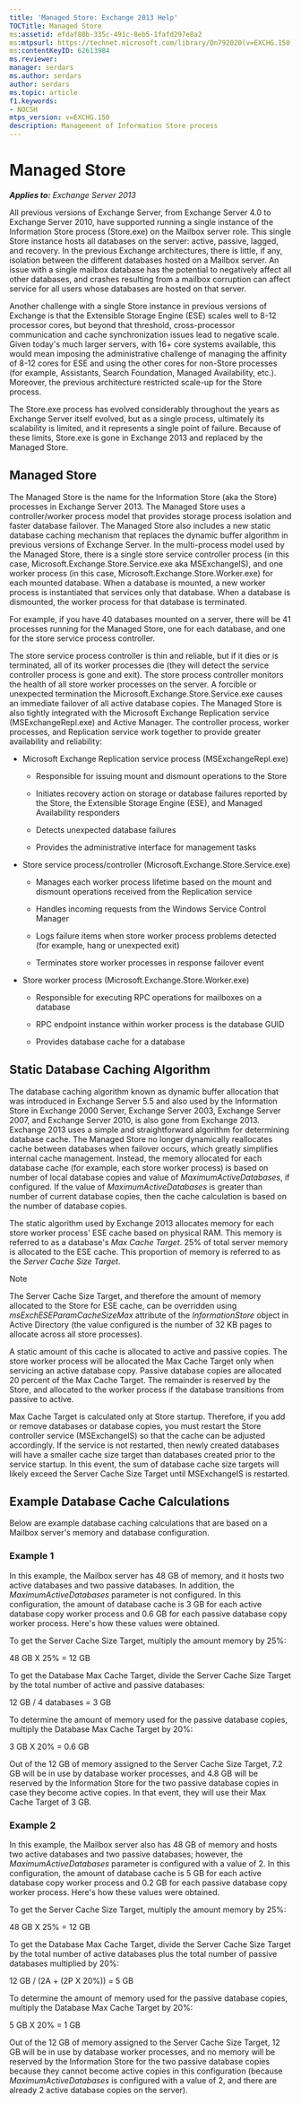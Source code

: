 ```yaml
---
title: 'Managed Store: Exchange 2013 Help'
TOCTitle: Managed Store
ms:assetid: efdaf80b-335c-491c-8eb5-1fafd297e8a2
ms:mtpsurl: https://technet.microsoft.com/library/Dn792020(v=EXCHG.150)
ms:contentKeyID: 62613984
ms.reviewer: 
manager: serdars
ms.author: serdars
author: serdars
ms.topic: article
f1.keywords:
- NOCSH
mtps_version: v=EXCHG.150
description: Management of Information Store process
---
```


# Managed Store

_**Applies to:** Exchange Server 2013_

All previous versions of Exchange Server, from Exchange Server 4.0 to Exchange Server 2010, have supported running a single instance of the Information Store process (Store.exe) on the Mailbox server role. This single Store instance hosts all databases on the server: active, passive, lagged, and recovery. In the previous Exchange architectures, there is little, if any, isolation between the different databases hosted on a Mailbox server. An issue with a single mailbox database has the potential to negatively affect all other databases, and crashes resulting from a mailbox corruption can affect service for all users whose databases are hosted on that server.

Another challenge with a single Store instance in previous versions of Exchange is that the Extensible Storage Engine (ESE) scales well to 8-12 processor cores, but beyond that threshold, cross-processor communication and cache synchronization issues lead to negative scale. Given today's much larger servers, with 16+ core systems available, this would mean imposing the administrative challenge of managing the affinity of 8-12 cores for ESE and using the other cores for non-Store processes (for example, Assistants, Search Foundation, Managed Availability, etc.). Moreover, the previous architecture restricted scale-up for the Store process.

The Store.exe process has evolved considerably throughout the years as Exchange Server itself evolved, but as a single process, ultimately its scalability is limited, and it represents a single point of failure. Because of these limits, Store.exe is gone in Exchange 2013 and replaced by the Managed Store.

## Managed Store

The Managed Store is the name for the Information Store (aka the Store) processes in Exchange Server 2013. The Managed Store uses a controller/worker process model that provides storage process isolation and faster database failover. The Managed Store also includes a new static database caching mechanism that replaces the dynamic buffer algorithm in previous versions of Exchange Server. In the multi-process model used by the Managed Store, there is a single store service controller process (in this case, Microsoft.Exchange.Store.Service.exe aka MSExchangeIS), and one worker process (in this case, Microsoft.Exchange.Store.Worker.exe) for each mounted database. When a database is mounted, a new worker process is instantiated that services only that database. When a database is dismounted, the worker process for that database is terminated.

For example, if you have 40 databases mounted on a server, there will be 41 processes running for the Managed Store, one for each database, and one for the store service process controller.

The store service process controller is thin and reliable, but if it dies or is terminated, all of its worker processes die (they will detect the service controller process is gone and exit). The store process controller monitors the health of all store worker processes on the server. A forcible or unexpected termination the Microsoft.Exchange.Store.Service.exe causes an immediate failover of all active database copies. The Managed Store is also tightly integrated with the Microsoft Exchange Replication service (MSExchangeRepl.exe) and Active Manager. The controller process, worker processes, and Replication service work together to provide greater availability and reliability:

- Microsoft Exchange Replication service process (MSExchangeRepl.exe)

  - Responsible for issuing mount and dismount operations to the Store

  - Initiates recovery action on storage or database failures reported by the Store, the Extensible Storage Engine (ESE), and Managed Availability responders

  - Detects unexpected database failures

  - Provides the administrative interface for management tasks

- Store service process/controller (Microsoft.Exchange.Store.Service.exe)

  - Manages each worker process lifetime based on the mount and dismount operations received from the Replication service

  - Handles incoming requests from the Windows Service Control Manager

  - Logs failure items when store worker process problems detected (for example, hang or unexpected exit)

  - Terminates store worker processes in response failover event

- Store worker process (Microsoft.Exchange.Store.Worker.exe)

  - Responsible for executing RPC operations for mailboxes on a database

  - RPC endpoint instance within worker process is the database GUID

  - Provides database cache for a database

## Static Database Caching Algorithm

The database caching algorithm known as dynamic buffer allocation that was introduced in Exchange Server 5.5 and also used by the Information Store in Exchange 2000 Server, Exchange Server 2003, Exchange Server 2007, and Exchange Server 2010, is also gone from Exchange 2013. Exchange 2013 uses a simple and straightforward algorithm for determining database cache. The Managed Store no longer dynamically reallocates cache between databases when failover occurs, which greatly simplifies internal cache management. Instead, the memory allocated for each database cache (for example, each store worker process) is based on number of local database copies and value of *MaximumActiveDatabases*, if configured. If the value of *MaximumActiveDatabases* is greater than number of current database copies, then the cache calculation is based on the number of database copies.

The static algorithm used by Exchange 2013 allocates memory for each store worker process' ESE cache based on physical RAM. This memory is referred to as a database's *Max Cache Target*. 25% of total server memory is allocated to the ESE cache. This proportion of memory is referred to as the *Server Cache Size Target*.

> [!NOTE]
> The Server Cache Size Target, and therefore the amount of memory allocated to the Store for ESE cache, can be overridden using <EM>msExchESEParamCacheSizeMax</EM> attribute of the <EM>InformationStore</EM> object in Active Directory (the value configured is the number of 32 KB pages to allocate across all store processes).

A static amount of this cache is allocated to active and passive copies. The store worker process will be allocated the Max Cache Target only when servicing an active database copy. Passive database copies are allocated 20 percent of the Max Cache Target. The remainder is reserved by the Store, and allocated to the worker process if the database transitions from passive to active.

Max Cache Target is calculated only at Store startup. Therefore, if you add or remove databases or database copies, you must restart the Store controller service (MSExchangeIS) so that the cache can be adjusted accordingly. If the service is not restarted, then newly created databases will have a smaller cache size target than databases created prior to the service startup. In this event, the sum of database cache size targets will likely exceed the Server Cache Size Target until MSExchangeIS is restarted.

## Example Database Cache Calculations

Below are example database caching calculations that are based on a Mailbox server's memory and database configuration.

### Example 1

In this example, the Mailbox server has 48 GB of memory, and it hosts two active databases and two passive databases. In addition, the *MaximumActiveDatabases* parameter is not configured. In this configuration, the amount of database cache is 3 GB for each active database copy worker process and 0.6 GB for each passive database copy worker process. Here's how these values were obtained.

To get the Server Cache Size Target, multiply the amount memory by 25%:

48 GB X 25% = 12 GB

To get the Database Max Cache Target, divide the Server Cache Size Target by the total number of active and passive databases:

12 GB / 4 databases = 3 GB

To determine the amount of memory used for the passive database copies, multiply the Database Max Cache Target by 20%:

3 GB X 20% = 0.6 GB

Out of the 12 GB of memory assigned to the Server Cache Size Target, 7.2 GB will be in use by database worker processes, and 4.8 GB will be reserved by the Information Store for the two passive database copies in case they become active copies. In that event, they will use their Max Cache Target of 3 GB.

### Example 2

In this example, the Mailbox server also has 48 GB of memory and hosts two active databases and two passive databases; however, the *MaximumActiveDatabases* parameter is configured with a value of 2. In this configuration, the amount of database cache is 5 GB for each active database copy worker process and 0.2 GB for each passive database copy worker process. Here's how these values were obtained.

To get the Server Cache Size Target, multiply the amount memory by 25%:

48 GB X 25% = 12 GB

To get the Database Max Cache Target, divide the Server Cache Size Target by the total number of active databases plus the total number of passive databases multiplied by 20%:

12 GB / (2A + (2P X 20%)) = 5 GB

To determine the amount of memory used for the passive database copies, multiply the Database Max Cache Target by 20%:

5 GB X 20% = 1 GB

Out of the 12 GB of memory assigned to the Server Cache Size Target, 12 GB will be in use by database worker processes, and no memory will be reserved by the Information Store for the two passive database copies because they cannot become active copies in this configuration (because *MaximumActiveDatabases* is configured with a value of 2, and there are already 2 active database copies on the server).
